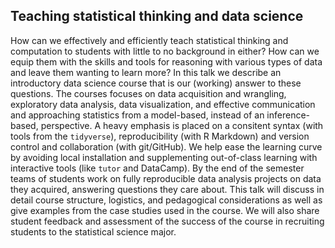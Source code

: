 ## Teaching statistical thinking and data science

How can we effectively and efficiently teach statistical thinking and computation to students with little to no background in either? How can we equip them with the skills and tools for reasoning with various types of data and leave them wanting to learn more? In this talk we describe an introductory data science course that is our (working) answer to these questions. The courses focuses on data acquisition and wrangling, exploratory data analysis, data visualization, and effective communication and approaching statistics from a model-based, instead of an inference-based, perspective. A heavy emphasis is placed on a consitent syntax (with tools from the `tidyverse`), reproducibility (with R Markdown) and version control and collaboration (with git/GitHub). We help ease the learning curve by avoiding local installation and supplementing out-of-class learning with interactive tools (like `tutor` and DataCamp). By the end of the semester teams of students work on fully reproducible data analysis projects on data they acquired, answering questions they care about. This talk will discuss in detail course structure, logistics, and pedagogical considerations as well as give examples from the case studies used in the course. We will also share student feedback and assessment of the success of the course in recruiting students to the statistical science major.
